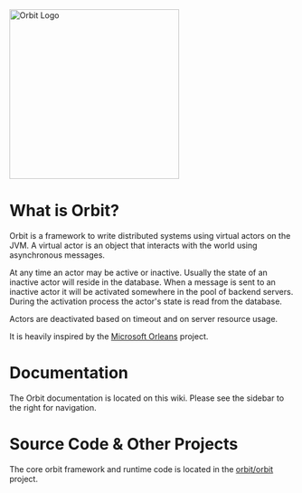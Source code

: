 <img src="http://www.orbit.cloud/img/orbit-logo-black.png" alt="Orbit Logo" width="300px"/>

# What is Orbit?
Orbit is a framework to write distributed systems using virtual actors on the JVM. A virtual actor is an object that interacts with the world using asynchronous messages.

At any time an actor may be active or inactive. Usually the state of an inactive actor will reside in the database. When a message is sent to an inactive actor it will be activated somewhere in the pool of backend servers. During the activation process the actor's state is read from the database.

Actors are deactivated based on timeout and on server resource usage.

It is heavily inspired by the [Microsoft Orleans](https://github.com/dotnet/Orleans) project.

# Documentation
The Orbit documentation is located on this wiki. Please see the sidebar to the right for navigation.

# Source Code & Other Projects
The core orbit framework and runtime code is located in the [orbit/orbit](https://github.com/orbit/orbit) project.